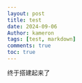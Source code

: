 ```yaml
---
layout: post
title: test
date: 2024-09-06
Author: kameron
tags: [test, markdown]
comments: true
toc: true
---
```


终于搭建起来了
